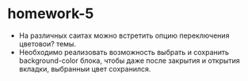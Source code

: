 ﻿# homework-5
-  На различных саитах можно встретить опцию переключения цветовои? темы. 
-  Необходимо реализовать возможность выбрать и сохранить background-color блока, чтобы даже после закрытия и открытия вкладки, 
   выбранныи цвет сохранился.
